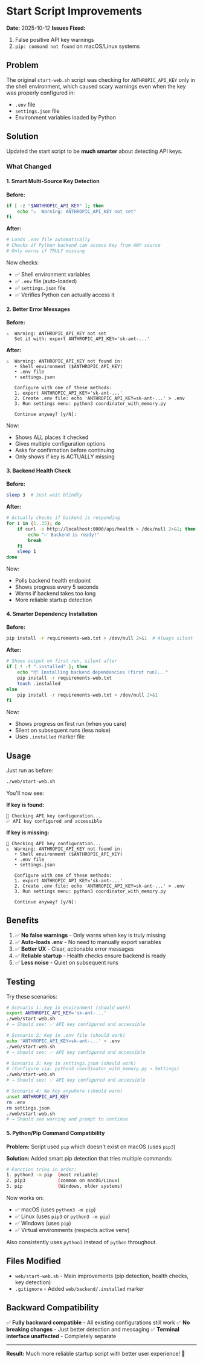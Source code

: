 # Start Script Improvements

**Date:** 2025-10-12
**Issues Fixed:**
1. False positive API key warnings
2. `pip: command not found` on macOS/Linux systems

## Problem

The original `start-web.sh` script was checking for `ANTHROPIC_API_KEY` only in the shell environment, which caused scary warnings even when the key was properly configured in:
- `.env` file
- `settings.json` file
- Environment variables loaded by Python

## Solution

Updated the start script to be **much smarter** about detecting API keys.

### What Changed

#### 1. Smart Multi-Source Key Detection

**Before:**
```bash
if [ -z "$ANTHROPIC_API_KEY" ]; then
    echo "⚠️  Warning: ANTHROPIC_API_KEY not set"
fi
```

**After:**
```bash
# Loads .env file automatically
# Checks if Python backend can access key from ANY source
# Only warns if TRULY missing
```

Now checks:
- ✅ Shell environment variables
- ✅ `.env` file (auto-loaded)
- ✅ `settings.json` file
- ✅ Verifies Python can actually access it

#### 2. Better Error Messages

**Before:**
```
⚠️  Warning: ANTHROPIC_API_KEY not set
   Set it with: export ANTHROPIC_API_KEY='sk-ant-...'
```

**After:**
```
⚠️  Warning: ANTHROPIC_API_KEY not found in:
   • Shell environment ($ANTHROPIC_API_KEY)
   • .env file
   • settings.json

   Configure with one of these methods:
   1. export ANTHROPIC_API_KEY='sk-ant-...'
   2. Create .env file: echo 'ANTHROPIC_API_KEY=sk-ant-...' > .env
   3. Run settings menu: python3 coordinator_with_memory.py

   Continue anyway? [y/N]:
```

Now:
- Shows ALL places it checked
- Gives multiple configuration options
- Asks for confirmation before continuing
- Only shows if key is ACTUALLY missing

#### 3. Backend Health Check

**Before:**
```bash
sleep 3  # Just wait blindly
```

**After:**
```bash
# Actually checks if backend is responding
for i in {1..15}; do
    if curl -s http://localhost:8000/api/health > /dev/null 2>&1; then
        echo "✅ Backend is ready!"
        break
    fi
    sleep 1
done
```

Now:
- Polls backend health endpoint
- Shows progress every 5 seconds
- Warns if backend takes too long
- More reliable startup detection

#### 4. Smarter Dependency Installation

**Before:**
```bash
pip install -r requirements-web.txt > /dev/null 2>&1  # Always silent
```

**After:**
```bash
# Shows output on first run, silent after
if [ ! -f ".installed" ]; then
    echo "📦 Installing backend dependencies (first run)..."
    pip install -r requirements-web.txt
    touch .installed
else
    pip install -r requirements-web.txt > /dev/null 2>&1
fi
```

Now:
- Shows progress on first run (when you care)
- Silent on subsequent runs (less noise)
- Uses `.installed` marker file

## Usage

Just run as before:

```bash
./web/start-web.sh
```

You'll now see:

**If key is found:**
```
🔑 Checking API key configuration...
✅ API key configured and accessible
```

**If key is missing:**
```
🔑 Checking API key configuration...
⚠️  Warning: ANTHROPIC_API_KEY not found in:
   • Shell environment ($ANTHROPIC_API_KEY)
   • .env file
   • settings.json

   Configure with one of these methods:
   1. export ANTHROPIC_API_KEY='sk-ant-...'
   2. Create .env file: echo 'ANTHROPIC_API_KEY=sk-ant-...' > .env
   3. Run settings menu: python3 coordinator_with_memory.py

   Continue anyway? [y/N]:
```

## Benefits

1. ✅ **No false warnings** - Only warns when key is truly missing
2. ✅ **Auto-loads .env** - No need to manually export variables
3. ✅ **Better UX** - Clear, actionable error messages
4. ✅ **Reliable startup** - Health checks ensure backend is ready
5. ✅ **Less noise** - Quiet on subsequent runs

## Testing

Try these scenarios:

```bash
# Scenario 1: Key in environment (should work)
export ANTHROPIC_API_KEY='sk-ant-...'
./web/start-web.sh
# → Should see: ✅ API key configured and accessible

# Scenario 2: Key in .env file (should work)
echo 'ANTHROPIC_API_KEY=sk-ant-...' > .env
./web/start-web.sh
# → Should see: ✅ API key configured and accessible

# Scenario 3: Key in settings.json (should work)
# (Configure via: python3 coordinator_with_memory.py → Settings)
./web/start-web.sh
# → Should see: ✅ API key configured and accessible

# Scenario 4: No key anywhere (should warn)
unset ANTHROPIC_API_KEY
rm .env
rm settings.json
./web/start-web.sh
# → Should see warning and prompt to continue
```

#### 5. Python/Pip Command Compatibility

**Problem:** Script used `pip` which doesn't exist on macOS (uses `pip3`)

**Solution:** Added smart pip detection that tries multiple commands:

```bash
# Function tries in order:
1. python3 -m pip  (most reliable)
2. pip3            (common on macOS/Linux)
3. pip             (Windows, older systems)
```

Now works on:
- ✅ macOS (uses `python3 -m pip`)
- ✅ Linux (uses `pip3` or `python3 -m pip`)
- ✅ Windows (uses `pip`)
- ✅ Virtual environments (respects active venv)

Also consistently uses `python3` instead of `python` throughout.

## Files Modified

- `web/start-web.sh` - Main improvements (pip detection, health checks, key detection)
- `.gitignore` - Added `web/backend/.installed` marker

## Backward Compatibility

✅ **Fully backward compatible** - All existing configurations still work
✅ **No breaking changes** - Just better detection and messaging
✅ **Terminal interface unaffected** - Completely separate

---

**Result:** Much more reliable startup script with better user experience! 🎉
